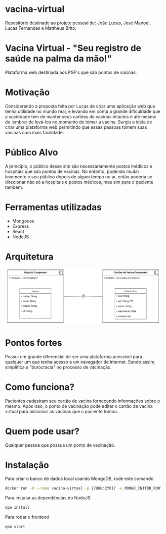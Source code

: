 # vacina-virtual
Repositório destinado ao projeto pessoal de: João Lucas, José Manoel, Lucas Fernandes e Mattheus Brito.

# Vacina Virtual - "Seu registro de saúde na palma da mão!"
Plataforma web destinada aos PSF's que são pontos de vacinas.

# Motivação
Considerando a proposta feita por Lucas de criar uma aplicação web que tenha utilidade no mundo real, e levando em conta a grande dificuldade que a sociedade tem de manter seus cartões de vacinas intactos e até mesmo de lembrar de levá-los no momento de tomar a vacina. Surgiu a ideia de criar uma plataforma web permitindo que essas pessoas tomem suas vacinas com mais facilidade.

# Público Alvo
A princípio, o público desse site são necessariamente postos médicos e hospitais que são pontos de vacinas. No entanto, podendo mudar levemente o seu público depois de algum tempo no ar, então poderia se direcionar não só a hospitais e postos médicos, mas sim para o paciente também.

# Ferramentas utilizadas
- Mongoose
- Express
- React
- NodeJS

# Arquitetura

![Arquitetura](/architeture.jpeg)

# Pontos fortes
Possui um grande diferencial de ser uma plataforma acessível para qualquer um que tenha acesso a um navegador de internet. Sendo assim, simplifica a "burocracia" no processo de vacinação.

# Como funciona?
Pacientes cadastram seu cartão de vacina fornecendo informações sobre o mesmo. Após isso, o ponto de vacinação pode editar o cartão de vacina virtual para adicionar as vacinas que o paciente tomou.

# Quem pode usar?
Qualquer pessoa que possua um ponto de vacinação.

# Instalação

Para criar o banco de dados local usando MongoDB, rode este comando.

```sh
docker run -d --name vacina-virtual -p 27888:27017 -e MONGO_INITDB_ROOT_USERNAME=admin -e MONGO_INITDB_ROOT_PASSWORD=admin mongo 
```

Para instalar as dependências do NodeJS

```sh
npm install
```

Para rodar o frontend

```sh
npm start
```
